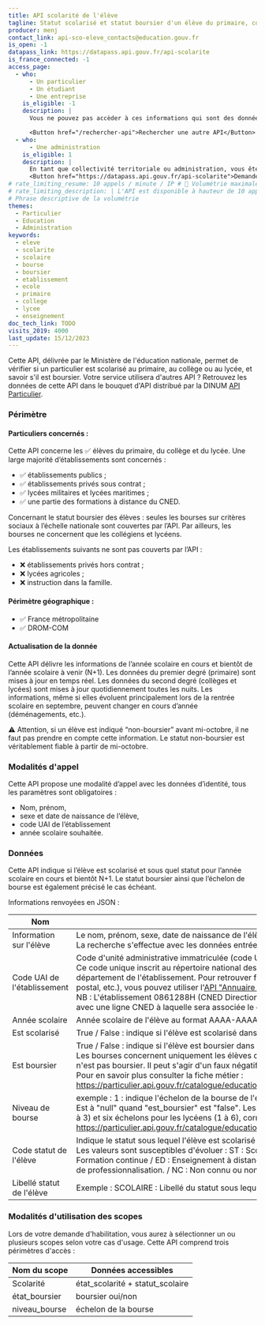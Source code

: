 ```yaml
---
title: API scolarité de l'élève
tagline: Statut scolarisé et statut boursier d'un élève du primaire, collège ou lycée. 
producer: menj
contact_link: api-sco-eleve_contacts@education.gouv.fr
is_open: -1
datapass_link: https://datapass.api.gouv.fr/api-scolarite
is_france_connected: -1
access_page:
  - who:
      - Un particulier
      - Un étudiant
      - Une entreprise
    is_eligible: -1
    description: |
      Vous ne pouvez pas accèder à ces informations qui sont des données protégées.

      <Button href="/rechercher-api">Rechercher une autre API</Button>
  - who:
      - Une administration
    is_eligible: 1
    description: |
      En tant que collectivité territoriale ou administration, vous êtes éligible à utiliser cette API selon votre cadre juridique. Vous pouvez déposer une demande d'habilitation :
      <Button href="https://datapass.api.gouv.fr/api-scolarite">Demander un accès</Button>
# rate_limiting_resume: 10 appels / minute / IP # 📍 Volumétrie maximale de votre API.
# rate_limiting_description: | L'API est disponible à hauteur de 10 appels par minute.
# Phrase descriptive de la volumétrie
themes:
  - Particulier
  - Education
  - Administration
keywords:
  - eleve
  - scolarite
  - scolaire
  - bourse
  - boursier
  - etablissement
  - ecole
  - primaire
  - college
  - lycee
  - enseignement
doc_tech_link: TODO
visits_2019: 4000
last_update: 15/12/2023
---
```


Cette API, délivrée par le Ministère de l'éducation nationale, permet de vérifier si un particulier est scolarisé au primaire, au collège ou au lycée, et savoir s'il est boursier.
Votre service utilisera d'autres API ? Retrouvez les données de cette API dans le bouquet d'API distribué par la DINUM [API Particulier](les-api/api-particulier).

### Périmètre

#### Particuliers concernés :

Cette API concerne les ✅ élèves du primaire, du collège et du lycée.
Une large majorité d’établissements sont concernés :
- ✅ établissements publics ;
- ✅ établissements privés sous contrat ;
- ✅ lycées militaires et lycées maritimes ;
- ✅ une partie des formations à distance du CNED.

Concernant le statut boursier des élèves : seules les bourses sur critères sociaux à l’échelle nationale sont couvertes par l’API. Par ailleurs, les bourses ne concernent que les collégiens et lycéens.

Les établissements suivants ne sont pas couverts par l’API :
- ❌ établissements privés hors contrat ;
- ❌ lycées agricoles ;
- ❌ instruction dans la famille.

####  Périmètre géographique :
- ✅ France métropolitaine
- ✅ DROM-COM

#### Actualisation de la donnée 

Cette API délivre les informations de l’année scolaire en cours et bientôt de l’année scolaire à venir (N+1).
Les données du premier degré (primaire) sont mises à jour en temps réel. Les données du second degré (collèges et lycées) sont mises à jour quotidiennement toutes les nuits.
Les informations, même si elles évoluent principalement lors de la rentrée scolaire en septembre, peuvent changer en cours d’année (déménagements, etc.).

⚠️ Attention, si un élève est indiqué “non-boursier” avant mi-octobre, il ne faut pas prendre en compte cette information. Le statut non-boursier est véritablement fiable à partir de mi-octobre.


### Modalités d'appel
Cette API propose une modalité d’appel avec les données d’identité, tous les paramètres sont obligatoires : 
- Nom, prénom,
- sexe et date de naissance de l’élève,
- code UAI de l’établissement
- année scolaire souhaitée.

### Données

Cette API indique si l’élève est scolarisé et sous quel statut pour l’année scolaire en cours et bientôt N+1. Le statut boursier ainsi que l’échelon de bourse est également précisé le cas échéant.

Informations renvoyées en JSON : 

| Nom         | Description                                                                                                              |
| ----------- | ------------------------------------------------------------------------------------------------------------------------ |
| Information sur l'élève     | Le nom, prénom, sexe, date de naissance de l'élève. <br/>La recherche s'effectue avec les données entrées en paramètre. Si les nom ou prénom sont incomplets en entrée, ils sont retournés complets en retour. |
| Code UAI de l'établissement | Code d'unité administrative immatriculée (code UAI) de l'établissement où est scolarisé l'élève. <br/>Ce code unique inscrit au répertoire national des établissements est composé de 7 chiffres et d'une lettre ; les trois premiers chiffres correspondent au numéro de département de l'établissement. Pour retrouver facilement le code UAI d'un établissement à partir d' informations plus facilement connues des usagers (commune, code postal, etc.), vous pouvez utiliser l'[API "Annuaire de l'éducation nationale"](https://api.gouv.fr/les-api/api-annuaire-education).<br/>NB : L'établissement 0861288H (CNED Direction générale) n'existe pas dans l'API annuaire de l'éducation nationale, il faudra donc compléter la liste des établissements avec une ligne CNED à laquelle sera associée le code UAI qui sera en passé en entrée. |
| Année scolaire      | Année scolaire de l'élève au format AAAA-AAAA ou AAAA (AAAA= 2023 pour l'année scolaire 2023-2024)   |
| Est scolarisé        | True / False : indique si l'élève est scolarisé dans l'établissement. |
| Est boursier        | True / False : indique si l'élève est boursier dans l'établissement. <br/>Les bourses concernent uniquement les élèves des collèges et lycées. NB : Si le statut boursier est à "false" avant mi-octobre, cela ne signifie pas forcément que l'élève n'est pas boursier. Il peut s'agir d'un faux négatif lié à une absence de l'information en base. <br/>Pour en savoir plus consulter la fiche métier : https://particulier.api.gouv.fr/catalogue/education_nationale/statut_eleve_scolarise#faq_entry_answer_1_api_particulier_endpoint_education_nationale_statut_eleve_scolarise|
| Niveau de bourse        | exemple : 1 : indique l'échelon de la bourse de l'élève. <br/>Est à "null" quand "est_boursier" est "false". Les bourses concernent uniquement les élèves des collèges et lycées. Il existe trois échelons de bourses pour les collégiens (1 à 3) et six échelons pour les lycéens (1 à 6), correspondant aux montants reçus par l'élève pour l'année scolaire. Pour en savoir plus, consulter la FAQ : https://particulier.api.gouv.fr/catalogue/education_nationale/statut_eleve_scolarise#faq_entry_answer_2_api_particulier_endpoint_education_nationale_statut_eleve_scolarise |
| Code statut de l'élève  | Indique le statut sous lequel l'élève est scolarisé dans l'établissement. <br/>Les valeurs sont susceptibles d'évoluer : ST : Scolaire, il s'agit du statut de base renvoyé pour près de 95% des élèves / AP : Apprenti / CQ : Contrat de qualification / FC : Formation continue / ED : Enseignement à distance / IN : Candidat individuel / FQ : Stagiaire de la formation Professionnelle / SC : Scolaire ou formation initiale / CP : Contrat de professionnalisation. / NC : Non connu ou non communiqué. |
| Libellé statut de l'élève        | Exemple : SCOLAIRE : Libellé du statut sous lequel l'élève est scolarisé dans l'établissement.|


### Modalités d'utilisation des scopes

Lors de votre demande d'habilitation, vous aurez à sélectionner un ou plusieurs scopes selon votre cas d'usage.
Cette API comprend trois périmètres d'accès : 

| Nom du scope        | Données accessibles  |                                                                                           
| ----------- | --------------------------------------- |
| Scolarité     | état_scolarité + statut_scolaire |
| état_boursier | boursier oui/non |
| niveau_bourse| échelon de la bourse|

